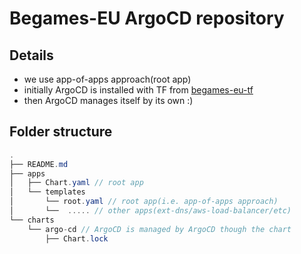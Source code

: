# Begames-EU ArgoCD repository

## Details
- we use app-of-apps approach(root app)
- initially ArgoCD is installed with TF from [begames-eu-tf](git@gitlab.dev.clover.tech:devops/begames-eu-infra.git)
- then ArgoCD manages itself by its own :)
## Folder structure
```csharp
.
├── README.md
├── apps
│   ├── Chart.yaml // root app
│   └── templates
│       └── root.yaml // root app(i.e. app-of-apps approach)
│       └──  ..... // other apps(ext-dns/aws-load-balancer/etc)
└── charts
    └── argo-cd // ArgoCD is managed by ArgoCD though the chart
        ├── Chart.lock
```